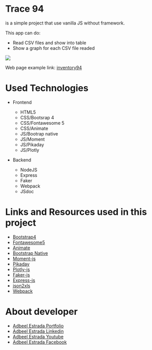 # Trace 94
is a simple project that use vanilla JS without framework.

This app can do:
- Read CSV files and show into table 
- Show a graph for each CSV file readed

![](/frontend/img/readme.png)

Web page example link: [inventory94](https://portfolio-94.web.app/projects/trace94/)

# Used Technologies
- Frontend
  - HTML5
  - CSS/Bootsrap 4
  - CSS/Fontawesome 5
  - CSS/Animate
  - JS/Bootrap native
  - JS/Moment
  - JS/Pikaday
  - JS/Plotly

- Backend
  - NodeJS
  - Express
  - Faker
  - Webpack
  - JSdoc

# Links and Resources used in this project
- [Bootstrap4](https://getbootstrap.com/docs/4.6/getting-started/introduction/)
- [Fontawesome5](https://fontawesome.com/how-to-use/on-the-web/setup/hosting-font-awesome-yourself)
- [Animate](https://animate.style/)
- [Bootstrap Native](https://thednp.github.io/bootstrap.native/)
- [Moment-js](https://momentjs.com/)
- [Pikaday](https://pikaday.com/)
- [Plotly-js](https://plotly.com/javascript/)
- [Faker-js](https://fakercloud.com/api)
- [Express-js](https://expressjs.com/)
- [json2xls](https://github.com/rikkertkoppes/json2xls#readme)
- [Webpack](https://webpack.js.org/)

# About developer
- [Adbeel Estrada Portfolio](https://eadbeel94.web.app/)
- [Adbeel Estrada Linkedin](https://www.linkedin.com/in/adbeel-estrada-9a332b181/)
- [Adbeel Estrada Youtube](https://www.youtube.com/channel/UCKpR_x5WgtNCXx0oE2GuNag)
- [Adbeel Estrada Facebook](https://www.facebook.com/Z1K3C)